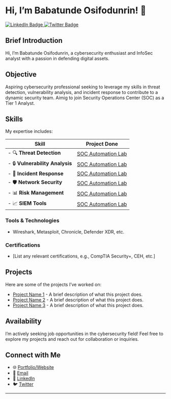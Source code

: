 # Hi, I’m Babatunde Osifodunrin! 👋
<a href="https://www.linkedin.com/in/orshfod" target="_blank">
    <img src="https://img.shields.io/badge/LinkedIn-0A66C2?style=flat&logo=LinkedIn&logoColor=white" alt="LinkedIn Badge">
<a href="https://twitter.com/seed_of_elisha" target="_blank">
    <img src="https://img.shields.io/badge/Twitter-1DA1F2?style=flat-square&logo=twitter&logoColor=white" alt="Twitter Badge" />
</a>

## Brief Introduction
Hi, I’m Babatunde Osifodunrin, a cybersecurity enthusiast and InfoSec analyst with a passion in defending digital assets. 

## Objective
Aspiring cybersecurity professional seeking to leverage my skills in threat detection, vulnerability analysis, and incident response to contribute to a dynamic security team. Aimig to join Security Operations Center (SOC) as a Tier 1 Analyst.

## Skills
 My expertise includes:
 
|              Skill                                                           |                                     Project Done                      |   
| ---------------------------------------------------------     |   ----------------------------------------------------------- |
|            - 🔍 **Threat Detection**                        |      <a href="https://www.google.com" target="_blank">SOC Automation Lab </a>  |
|             - 🔒 **Vulnerability Analysis**              |        <a href="https://www.google.com" target="_blank">SOC Automation Lab </a>  |
|            - 🚨 **Incident Response**                      |        <a href="https://www.google.com" target="_blank">SOC Automation Lab </a>  |
|             - 🛡️ **Network Security**                      |        <a href="https://www.google.com" target="_blank">SOC Automation Lab </a>  |
|             - 📊 **Risk Management**                     |        <a href="https://www.google.com" target="_blank">SOC Automation Lab </a>  |
|            - 📈 **SIEM Tools**                                 |       <a href="https://www.google.com" target="_blank">SOC Automation Lab </a>  |


### Tools & Technologies
-  Wireshark, Metasploit, Chronicle, Defender XDR, etc.
  
### Certifications
- [List any relevant certifications, e.g., CompTIA Security+, CEH, etc.]

## Projects
Here are some of the projects I’ve worked on:

- [Project Name 1](link-to-project) - A brief description of what this project does.
- [Project Name 2](link-to-project) - A brief description of what this project does.
- [Project Name 3](link-to-project) - A brief description of what this project does.

## Availability
I’m actively seeking job opportunities in the cybersecurity field! Feel free to explore my projects and reach out for collaboration or inquiries.

## Connect with Me
- 🌐 [Portfolio/Website](your-website-link)
- 📧 [Email](mailto:your-email@example.com)
- 🔗 [LinkedIn](your-linkedin-profile-link)
- 🐦 [Twitter](your-twitter-profile-link)


---
